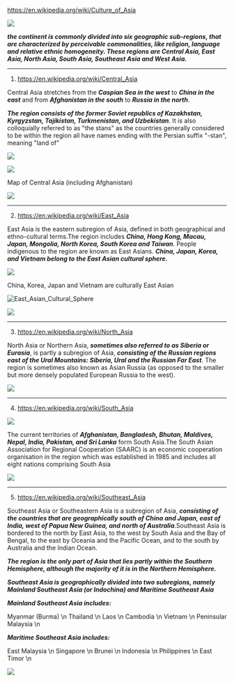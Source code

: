 https://en.wikipedia.org/wiki/Culture_of_Asia

![](https://upload.wikimedia.org/wikipedia/commons/4/46/Subasia.jpg)

***the continent is commonly divided into six geographic sub-regions, that are characterized by perceivable commonalities, like religion, language and relative ethnic homogeneity. These regions are Central Asia, East Asia, North Asia, South Asia, Southeast Asia and West Asia.***



------------------------------------------------------------------------------------------------------------------



1) https://en.wikipedia.org/wiki/Central_Asia

Central Asia stretches from the ***Caspian Sea in the west*** to ***China in the east*** and from ***Afghanistan in the south*** to ***Russia in the north***. 

***The region consists of the former Soviet republics of Kazakhstan, Kyrgyzstan, Tajikistan, Turkmenistan, and Uzbekistan***.
It is also colloquially referred to as "the stans" as the countries generally considered to be within the region all have names ending with the Persian suffix "-stan", meaning "land of"


![](https://upload.wikimedia.org/wikipedia/commons/8/88/Central_Asia_%28orthographic_projection%29.svg)


![](https://www.mapsofworld.com/asia/maps/map-of-central-asia.jpg)



Map of Central Asia (including Afghanistan)

![](https://upload.wikimedia.org/wikipedia/commons/6/68/Map_of_Central_Asia.png)


-----------------------------------------------------------------------------------------------------------------------

2) https://en.wikipedia.org/wiki/East_Asia

East Asia is the eastern subregion of Asia, defined in both geographical and ethno-cultural terms.The region includes ***China, Hong Kong, Macau, Japan, Mongolia, North Korea, South Korea and Taiwan***. People indigenous to the region are known as East Asians. ***China, Japan, Korea, and Vietnam belong to the East Asian cultural sphere.***

![](https://upload.wikimedia.org/wikipedia/commons/a/ab/East_Asia_%28orthographic_projection%29.svg)



China, Korea, Japan and Vietnam are culturally East Asian

![East_Asian_Cultural_Sphere](https://upload.wikimedia.org/wikipedia/commons/thumb/2/2e/East_Asian_Cultural_Sphere.png/800px-East_Asian_Cultural_Sphere.png)



![](https://www.mapsofworld.com/asia/maps/map-of-east-asia.jpg)


-------------------------------------------------------------------------------------------------------------------

3) https://en.wikipedia.org/wiki/North_Asia

North Asia or Northern Asia, ***sometimes also referred to as Siberia or Eurasia***, is partly a subregion of Asia, ***consisting of the Russian regions east of the Ural Mountains: Siberia, Ural and the Russian Far East***. The region is sometimes also known as Asian Russia (as opposed to the smaller but more densely populated European Russia to the west).


![](https://upload.wikimedia.org/wikipedia/commons/c/c9/North_Asia_%28orthographic_projection%29.svg)


--------------------------------------------------------------------------------------------------------------------

4) https://en.wikipedia.org/wiki/South_Asia


![](https://upload.wikimedia.org/wikipedia/commons/thumb/7/7c/South_Asia_%28orthographic_projection%29.svg/800px-South_Asia_%28orthographic_projection%29.svg.png)

The current territories of ***Afghanistan, Bangladesh, Bhutan, Maldives, Nepal, India, Pakistan, and Sri Lanka*** form South Asia.The South Asian Association for Regional Cooperation (SAARC) is an economic cooperation organisation in the region which was established in 1985 and includes all eight nations comprising South Asia



![](https://www.mapsofindia.com/maps-of-asia/south-asia-political-map.jpg)

----------------------------------------------------------------------------------------------------------------------

5) https://en.wikipedia.org/wiki/Southeast_Asia

Southeast Asia or Southeastern Asia is a subregion of Asia, ***consisting of the countries that are geographically south of China and Japan, east of India, west of Papua New Guinea, and north of Australia***.Southeast Asia is bordered to the north by East Asia, to the west by South Asia and the Bay of Bengal, to the east by Oceania and the Pacific Ocean, and to the south by Australia and the Indian Ocean. 

***The region is the only part of Asia that lies partly within the Southern Hemisphere, although the majority of it is in the Northern Hemisphere.***


***Southeast Asia is geographically divided into two subregions, namely Mainland Southeast Asia (or Indochina) and Maritime Southeast Asia***

***Mainland Southeast Asia includes:***

Myanmar (Burma) \n
Thailand \n
Laos \n
Cambodia \n
Vietnam \n
Peninsular Malaysia \n


***Maritime Southeast Asia includes:***

East Malaysia \n
Singapore \n
Brunei \n
Indonesia \n
Philippines \n
East Timor \n


![](https://upload.wikimedia.org/wikipedia/commons/thumb/f/f7/Southeast_Asia_%28orthographic_projection%29.svg/550px-Southeast_Asia_%28orthographic_projection%29.svg.png)











